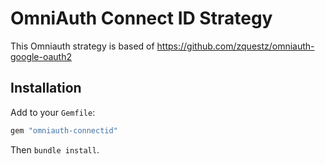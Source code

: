 # OmniAuth Connect ID Strategy

This Omniauth strategy is based of https://github.com/zquestz/omniauth-google-oauth2

## Installation

Add to your `Gemfile`:

```ruby
gem "omniauth-connectid"
```

Then `bundle install`.
